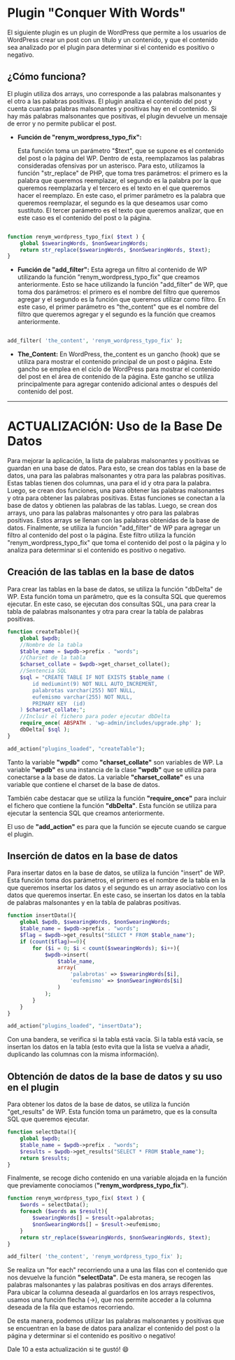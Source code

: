 # Plugin "Conquer With Words"

El siguiente plugin es un plugin de WordPress que permite a los usuarios de WordPress crear un post con un título y un contenido, y que el contenido sea analizado por el plugin para determinar si el contenido es positivo o negativo.

## ¿Cómo funciona?

El plugin utiliza dos arrays, uno corresponde a las palabras malsonantes y el otro a las palabras positivas. El plugin analiza el contenido del post y cuenta cuantas palabras malsonantes y positivas hay en el contenido. Si hay más palabras malsonantes que positivas, el plugin devuelve un mensaje de error y no permite publicar el post.

- **Función de "renym_wordpress_typo_fix":**

  Esta función toma un parámetro "$text", que se supone es el contenido del post o la página del WP. Dentro de esta, reemplazamos las palabras consideradas ofensivas por un asterisco. Para esto, utilizamos la función "str_replace" de PHP, que toma tres parámetros: el primero es la palabra que queremos reemplazar, el segundo es la palabra por la que queremos reemplazarla y el tercero es el texto en el que queremos hacer el reemplazo. En este caso, el primer parámetro es la palabra que queremos reemplazar, el segundo es la que deseamos usar como sustituto. El tercer parámetro es el texto que queremos analizar, que en este caso es el contenido del post o la página.

```php

function renym_wordpress_typo_fix( $text ) {
    global $swearingWords, $nonSwearingWords;
    return str_replace($swearingWords, $nonSwearingWords, $text);
}
```

- **Función de "add_filter":**
  Esta agrega un filtro al contenido de WP utilizando la función "renym_wordpress_typo_fix" que creamos anteriormente. Esto se hace utilizando la función "add_filter" de WP, que toma dos parámetros: el primero es el nombre del filtro que queremos agregar y el segundo es la función que queremos utilizar como filtro. En este caso, el primer parámetro es "the_content" que es el nombre del filtro que queremos agregar y el segundo es la función que creamos anteriormente.

```php

add_filter( 'the_content', 'renym_wordpress_typo_fix' );
```

- **The_Content:**
  En WordPress, the_content es un gancho (hook) que se utiliza para mostrar el contenido principal de un post o página. Este gancho se emplea en el ciclo de WordPress para mostrar el contenido del post en el área de contenido de la página. Este gancho se utiliza principalmente para agregar contenido adicional antes o después del contenido del post.

---

# ACTUALIZACIÓN: Uso de la Base De Datos

Para mejorar la aplicación, la lista de palabras malsonantes y positivas se guardan en una base de datos. Para esto, se crean dos tablas en la base de datos, una para las palabras malsonantes y otra para las palabras positivas. Estas tablas tienen dos columnas, una para el id y otra para la palabra. Luego, se crean dos funciones, una para obtener las palabras malsonantes y otra para obtener las palabras positivas. Estas funciones se conectan a la base de datos y obtienen las palabras de las tablas. Luego, se crean dos arrays, uno para las palabras malsonantes y otro para las palabras positivas. Estos arrays se llenan con las palabras obtenidas de la base de datos. Finalmente, se utiliza la función "add_filter" de WP para agregar un filtro al contenido del post o la página. Este filtro utiliza la función "renym_wordpress_typo_fix" que toma el contenido del post o la página y lo analiza para determinar si el contenido es positivo o negativo.

## Creación de las tablas en la base de datos

Para crear las tablas en la base de datos, se utiliza la función "dbDelta" de WP. Esta función toma un parámetro, que es la consulta SQL que queremos ejecutar. En este caso, se ejecutan dos consultas SQL, una para crear la tabla de palabras malsonantes y otra para crear la tabla de palabras positivas.

```php
function createTable(){
    global $wpdb;
    //Nombre de la tabla
    $table_name = $wpdb->prefix . "words";
    //Charset de la tabla
    $charset_collate = $wpdb->get_charset_collate();
    //Sentencia SQL
    $sql = "CREATE TABLE IF NOT EXISTS $table_name (
        id mediumint(9) NOT NULL AUTO_INCREMENT,
        palabrotas varchar(255) NOT NULL,
        eufemismo varchar(255) NOT NULL,
        PRIMARY KEY  (id)
    ) $charset_collate;";
    //Incluir el fichero para poder ejecutar dbDelta
    require_once( ABSPATH . 'wp-admin/includes/upgrade.php' );
    dbDelta( $sql );
}

add_action("plugins_loaded", "createTable");
```

Tanto la variable **"wpdb"** como **"charset_collate"** son variables de WP. La variable **"wpdb"** es una instancia de la clase **"wpdb"** que se utiliza para conectarse a la base de datos. La variable **"charset_collate"** es una variable que contiene el charset de la base de datos.

También cabe destacar que se utiliza la función **"require_once"** para incluir el fichero que contiene la función **"dbDelta"**. Esta función se utiliza para ejecutar la sentencia SQL que creamos anteriormente.

El uso de **"add_action"** es para que la función se ejecute cuando se cargue el plugin.

## Inserción de datos en la base de datos

Para insertar datos en la base de datos, se utiliza la función "insert" de WP. Esta función toma dos parámetros, el primero es el nombre de la tabla en la que queremos insertar los datos y el segundo es un array asociativo con los datos que queremos insertar. En este caso, se insertan los datos en la tabla de palabras malsonantes y en la tabla de palabras positivas.

```php
function insertData(){
    global $wpdb, $swearingWords, $nonSwearingWords;
    $table_name = $wpdb->prefix . "words";
    $flag = $wpdb->get_results("SELECT * FROM $table_name");
    if (count($flag)==0){
        for ($i = 0; $i < count($swearingWords); $i++){
            $wpdb->insert(
                $table_name,
                array(
                    'palabrotas' => $swearingWords[$i],
                    'eufemismo' => $nonSwearingWords[$i]
                )
            );
        }
    }
}

add_action("plugins_loaded", "insertData");
```

Con una bandera, se verifica si la tabla está vacía. Si la tabla está vacía, se insertan los datos en la tabla (esto evita que la lista se vuelva a añadir, duplicando las columnas con la misma información).

## Obtención de datos de la base de datos y su uso en el plugin

Para obtener los datos de la base de datos, se utiliza la función "get_results" de WP. Esta función toma un parámetro, que es la consulta SQL que queremos ejecutar.

```php
function selectData(){
    global $wpdb;
    $table_name = $wpdb->prefix . "words";
    $results = $wpdb->get_results("SELECT * FROM $table_name");
    return $results;
}
```

Finalmente, se recoge dicho contenido en una variable alojada en la función que previamente conociamos (**"renym_wordpress_typo_fix"**).


```php
function renym_wordpress_typo_fix( $text ) {
    $words = selectData();
    foreach ($words as $result){
        $swearingWords[] = $result->palabrotas;
        $nonSwearingWords[] = $result->eufemismo;
    }
    return str_replace($swearingWords, $nonSwearingWords, $text);
}

add_filter( 'the_content', 'renym_wordpress_typo_fix' );
```

Se realiza un "for each" recorriendo una a una las filas con el contenido que nos devuelve la función **"selectData"**. De esta manera, se recogen las palabras malsonantes y las palabras positivas en dos arrays diferentes. Para ubicar la columna deseada al guardarlos en los arrays respectivos, usamos una función flecha (->), que nos permite acceder a la columna deseada de la fila que estamos recorriendo.

De esta manera, podemos utilizar las palabras malsonantes y positivas que se encuentran en la base de datos para analizar el contenido del post o la página y determinar si el contenido es positivo o negativo!

Dale 10 a esta actualización si te gustó! :smile: